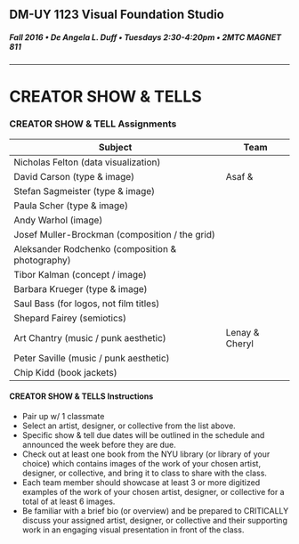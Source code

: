 ## DM-UY 1123 Visual Foundation Studio
##### Fall 2016 • De Angela L. Duff • Tuesdays 2:30-4:20pm • 2MTC MAGNET 811 
---
# CREATOR SHOW & TELLS
### CREATOR SHOW & TELL Assignments


Subject | Team 
--- | --- 
Nicholas Felton (data visualization) |
David Carson (type & image) | Asaf &
Stefan Sagmeister (type & image) | 
Paula Scher (type & image) | 
Andy Warhol (image) | 
Josef Muller-Brockman (composition / the grid) | 
Aleksander Rodchenko (composition & photography) | 
Tibor Kalman (concept / image) | 
Barbara Krueger (type & image) | 
Saul Bass (for logos, not film titles) | 
Shepard Fairey (semiotics) | 
Art Chantry (music / punk aesthetic) | Lenay & Cheryl
Peter Saville (music / punk aesthetic) | 
Chip Kidd (book jackets) | 

#### CREATOR SHOW & TELLS Instructions
* Pair up w/ 1 classmate
* Select an artist, designer, or collective from the list above.
* Specific show & tell due dates will be outlined in the schedule and announced the week before they are due.
* Check out at least one book from the NYU library (or library of your choice) which contains images of the work of your chosen artist, designer, or collective, and bring it to class to share with the class. 
* Each team member should showcase at least 3 or more digitized examples of the work of your chosen artist, designer, or collective for a total of at least 6 images.
* Be familiar with a brief bio (or overview) and be prepared to CRITICALLY discuss your assigned artist, designer, or collective and their supporting work in an engaging visual presentation in front of the class. 

